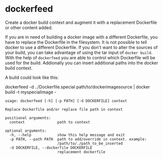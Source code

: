 dockerfeed
==========

Create a docker build context and augment it with a replacement Dockerfile or other content added.

If you are in need of building a docker image with a different Dockerfile, you have to replace the Dockerfile
in the filesystem. It is not possible to tell docker to use a different Dockerfile. If you don't want to alter
the sources of your build, you can take advantage of using the tar input of `docker build`. With the help of
`dockerfeed` you are able to control which Dockerfile will be used for the build. Addionally you can insert
additional paths into the docker build context.

A build could look like this:

dockerfeed -d ../Dockerfile.special path/to/dockerimagesource | docker build -t myspecialimage -

```
usage: dockerfeed [-h] [-p PATH] [-d DOCKERFILE] context

Replace Dockerfile and/or replace file path in context

positional arguments:
  context               path to context

optional arguments:
  -h, --help            show this help message and exit
  -p PATH, --path PATH  path to add/override in context. example:
                        /path/to/./path_to_be_inserted
  -d DOCKERFILE, --dockerfile DOCKERFILE
                        replacement dockerfile
  ```
